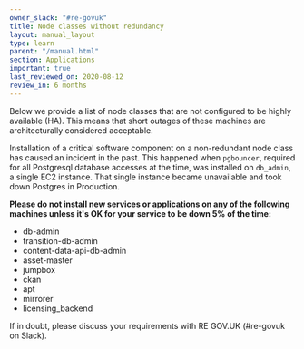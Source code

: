 ```yaml
---
owner_slack: "#re-govuk"
title: Node classes without redundancy
layout: manual_layout
type: learn
parent: "/manual.html"
section: Applications
important: true
last_reviewed_on: 2020-08-12
review_in: 6 months
---
```


Below we provide a list of node classes that are not configured to be highly available (HA). This means that short outages of these machines are architecturally considered acceptable.

Installation of a critical software component on a non-redundant node class has caused an incident in the past. This happened when `pgbouncer`, required for all Postgresql database accesses at the time, was installed on `db_admin`, a single EC2 instance. That single instance became unavailable and took down Postgres in Production.

**Please do not install new services or applications on any of the following machines unless it's OK for your service to be down 5% of the time:**

- db-admin
- transition-db-admin
- content-data-api-db-admin
- asset-master
- jumpbox
- ckan
- apt
- mirrorer
- licensing_backend

If in doubt, please discuss your requirements with RE GOV.UK (#re-govuk on Slack).
